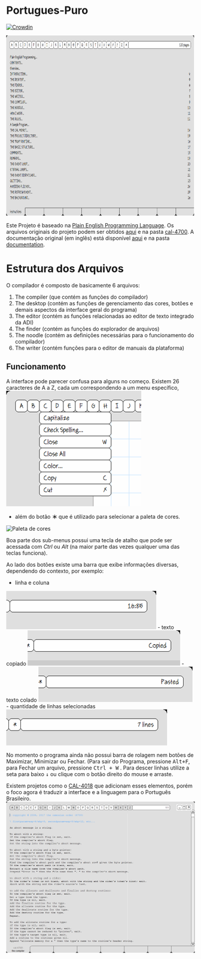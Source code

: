 # Portugues-Puro

[![Crowdin](https://badges.crowdin.net/portugues-puro/localized.svg)](https://crowdin.com/project/portugues-puro)

<p>
<img src="docs/Imagens-Para-o-Readme/tela.png" alt="Tela do Programa" width="856" height="481">
 </p>
 


Este Projeto é baseado na [Plain English Programming Language](http://osmosianplainenglishprogramming.blog/).
Os arquivos originais do projeto podem ser obtidos [aqui](http://www.osmosian.com/cal-4700.zip) e na pasta [cal-4700](https://github.com/elenderg/Portugues-Puro/tree/main/recursos/cal-4700%20ingl%C3%AAs).
A documentação original (em inglês) está disponível [aqui](http://www.osmosian.com/instructions.pdf) e na pasta [documentation](https://github.com/elenderg/Portugues-Puro/tree/main/recursos/cal-4700%20ingl%C3%AAs/documentation).


# Estrutura dos Arquivos

O compilador é composto de basicamente 6 arquivos:

 1. The compiler (que contém as funções do compilador)
 2. The desktop (contém as funções de gerenciamento das cores, botões e demais aspectos da interface geral do programa)
 3. The editor (contém as funções relacionadas ao editor de texto integrado da ADI)
 4. The finder (contém as funções do explorador de arquivos)
 5. The noodle (contém as definições necessárias para o funcionamento do compilador)
 6. The writer (contém funções para o editor de manuais da plataforma)


## Funcionamento

A interface pode parecer confusa para alguns no começo. Existem 26 caracteres de A a Z, cada um correspondendo a um menu específico,  
<img src="docs/Imagens-Para-o-Readme/menus.png" Alt="Menu do programa">
- além do botão **＊** que é utilizado para selecionar a paleta de cores. 
 <img src="docs/Imagens-Para-o-Readme/✷.png" Alt="Paleta de cores">


Boa parte dos sub-menus possui uma tecla de atalho que pode ser acessada com _Ctrl_ ou _Alt_ (na maior parte das vezes qualquer uma das teclas funciona).

Ao lado dos botões existe uma barra que exibe informações diversas, dependendo do contexto, por exemplo: 

 - linha e coluna
 <img src="docs/Imagens-Para-o-Readme/linhacoluna.png">
 - texto copiado
 <img src="docs/Imagens-Para-o-Readme/copiado.png">
 - texto colado
 <img src="docs/Imagens-Para-o-Readme/colado.png">
 - quantidade de linhas selecionadas
 <img src="docs/Imagens-Para-o-Readme/quantidadedelinhasselecionadas.png">
 

No momento o programa ainda não possui barra de rolagem nem botões de Maximizar, Minimizar ou Fechar. (Para sair do Programa, pressione <kbd>Alt+F</kbd>, para Fechar um arquivo, pressione <kbd>Ctrl + W</kbd> . Para descer linhas utilize a seta para baixo <kbd>↓</kbd> ou clique com o botão direito do mouse e arraste.

Existem projetos como o [CAL-4018](https://github.com/Folds/english) que adicionam esses elementos, porém o foco agora é traduzir a interface e a linguagem para o Português Brasileiro.
 <img src="docs/Imagens-Para-o-Readme/cal4018.png">
